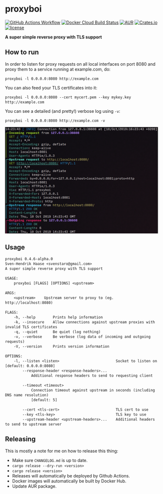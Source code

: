 # proxyboi

[![GitHub Actions Workflow](https://github.com/svenstaro/proxyboi/workflows/Build/badge.svg)](https://github.com/svenstaro/proxyboi/actions)
[![Docker Cloud Build Status](https://img.shields.io/docker/cloud/build/svenstaro/proxyboi)](https://cloud.docker.com/repository/docker/svenstaro/proxyboi/)
[![AUR](https://img.shields.io/aur/version/proxyboi.svg)](https://aur.archlinux.org/packages/proxyboi/)
[![Crates.io](https://img.shields.io/crates/v/proxyboi.svg)](https://crates.io/crates/proxyboi)
[![license](http://img.shields.io/badge/license-MIT-blue.svg)](https://github.com/svenstaro/proxyboi/blob/master/LICENSE)


**A super simple reverse proxy with TLS support**

## How to run

In order to listen for proxy requests on all local interfaces on port 8080 and proxy them to a service running at example.com, do:

    proxyboi -l 0.0.0.0:8080 http://example.com

You can also feed your TLS certificates into it:

    proxyboi -l 0.0.0.0:8080 --cert mycert.pem --key mykey.key http://example.com

You can see a detailed (and pretty!) verbose log using `-v`:

    proxyboi -l 0.0.0.0:8080 http://example.com -v

![Pretty log](pretty_log.png)

## Usage

    proxyboi 0.4.6-alpha.0
    Sven-Hendrik Haase <svenstaro@gmail.com>
    A super simple reverse proxy with TLS support

    USAGE:
        proxyboi [FLAGS] [OPTIONS] <upstream>

    ARGS:
        <upstream>    Upstream server to proxy to (eg. http://localhost:8080)

    FLAGS:
        -h, --help        Prints help information
        -k, --insecure    Allow connections against upstream proxies with invalid TLS certificates
        -q, --quiet       Be quiet (log nothing)
        -v, --verbose     Be verbose (log data of incoming and outgoing requests)
        -V, --version     Prints version information

    OPTIONS:
        -l, --listen <listen>                          Socket to listen on [default: 0.0.0.0:8080]
            --response-header <response-headers>...
                Additional response headers to send to requesting client

            --timeout <timeout>
                Connection timeout against upstream in seconds (including DNS name resolution)
                [default: 5]

            --cert <tls-cert>                          TLS cert to use
            --key <tls-key>                            TLS key to use
            --upstream-header <upstream-headers>...    Additional headers to send to upstream server

## Releasing

This is mostly a note for me on how to release this thing:

- Make sure `CHANGELOG.md` is up to date.
- `cargo release --dry-run <version>`
- `cargo release <version>`
- Releases will automatically be deployed by Github Actions.
- Docker images will automatically be built by Docker Hub.
- Update AUR package.
